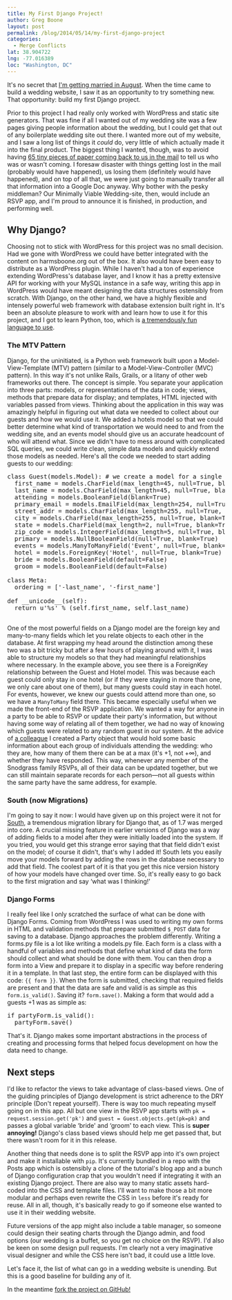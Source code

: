 ```yaml
---
title: My First Django Project!
author: Greg Boone
layout: post
permalink: /blog/2014/05/14/my-first-django-project
categories:
  - Merge Conflicts
lat: 38.904722
lng: -77.016389
loc: "Washington, DC"
---
```

It's no secret that [I'm getting married in August][1]. When the time came to build a wedding website, I saw it as an opportunity to try something new. That opportunity: build my first Django project.

Prior to this project I had really only worked with WordPress and static site generators. That was fine if all I wanted out of my wedding site was a few pages giving people information about the wedding, but I could get that out of any boilerplate wedding site out there. I wanted more out of my website, and I saw a long list of things it *could* do, very little of which actually made it into the final product. The biggest thing I wanted, though, was to avoid having [65 tiny pieces of paper coming back to us in the mail][2] to tell us who was or wasn't coming. I foresaw disaster with things getting lost in the mail (probably would have happened), us losing them (definitely would have happened), and on top of all that, we were just going to manually transfer all that information into a Google Doc anyway. Why bother with the pesky middleman? Our Minimally Viable Wedding-site, then, would include an RSVP app, and I'm proud to announce it is finished, in production, and performing well.<!--more-->

<!-- more -->

## Why Django?

Choosing not to stick with WordPress for this project was no small decision. Had we gone with WordPress we could have better integrated with the content on harmsboone.org out of the box. It also would have been easy to distribute as a WordPress plugin. While I haven't had a ton of experience extending WordPress's database layer, and I know it has a pretty extensive API for working with your MySQL instance in a safe way, writing this app in WordPress would have meant designing the data structures ostensibly from scratch. With Django, on the other hand, we have a highly flexible and intensely powerful web framework with database extension built right in. It's been an absolute pleasure to work with and learn how to use it for this project, and I got to learn Python, too, which is [a tremendously fun language to use][3].

### The MTV Pattern

Django, for the uninitiated, is a Python web framework built upon a Model-View-Template (MTV) pattern (similar to a Model-View-Controller (MVC) pattern). In this way it's not unlike Rails, Grails, or a litany of other web frameworks out there. The concept is simple. You separate your application into three parts: models, or representations of the data in code; views, methods that prepare data for display; and templates, HTML injected with variables passed from views. Thinking about the application in this way was amazingly helpful in figuring out what data we needed to collect about our guests and how we would use it. We added a hotels model so that we could better determine what kind of transportation we would need to and from the wedding site, and an events model should give us an accurate headcount of who will attend what. Since we didn't have to mess around with complicated SQL queries, we could write clean, simple data models and quickly extend those models as needed. Here's all the code we needed to start adding guests to our wedding:

<pre class="brush: python; title: ; notranslate" title="">class Guest(models.Model): # we create a model for a single guest
  first_name = models.CharField(max_length=45, null=True, blank=True)
  last_name = models.CharField(max_length=45, null=True, blank=True)
  attending = models.BooleanField(blank=True)
  primary_email = models.EmailField(max_length=254, null=True, blank=True)
  street_addr = models.CharField(max_length=255, null=True, blank=True)
  city = models.CharField(max_length=255, null=True, blank=True)
  state = models.CharField(max_length=2, null=True, blank=True)
  zip_code = models.IntegerField(max_length=5, null=True, blank=True)
  primary = models.NullBooleanField(null=True, blank=True)
  events = models.ManyToManyField('Event', null=True, blank=True)
  hotel = models.ForeignKey('Hotel', null=True, blank=True)
  bride = models.BooleanField(default=False)
  groom = models.BooleanField(default=False)

class Meta:
  ordering = ['-last_name', '-first_name']

def __unicode__(self):
  return u'%s' % (self.first_name, self.last_name)

</pre>

One of the most powerful fields on a Django model are the foreign key and many-to-many fields which let you relate objects to each other in the database. At first wrapping my head around the distinction among these two was a bit tricky but after a few hours of playing around with it, I was able to structure my models so that they had meaningful relationships where necessary. In the example above, you see there is a ForeignKey relationship between the Guest and Hotel model. This was because each guest could only stay in one hotel (or if they were staying in more than one, we only care about one of them), but many guests could stay in each hotel. For events, however, we knew our guests could attend more than one, so we have a `ManyToMany` field there. This became especially useful when we made the front-end of the RSVP application. We wanted a way for anyone in a party to be able to RSVP or update their party's information, but without having some way of relating all of them together, we had no way of knowing which guests were related to any random guest in our system. At the advice of [a colleague][4] I created a Party object that would hold some basic information about each group of individuals attending the wedding: who they are, how many of them there can be at a max (it's +1, not +∞), and whether they have responded. This way, whenever any member of the Snodgrass family RSVPs, all of their data can be updated together, but we can still maintain separate records for each person—not all guests within the same party have the same address, for example.

### South (now Migrations)

I'm going to say it now: I would have given up on this project were it not for [South][5], a tremendous migration library for Django that, as of 1.7 was merged into core. A crucial missing feature in earlier versions of Django was a way of adding fields to a model after they were initially loaded into the system. If you tried, you would get this strange error saying that that field didn't exist on the model; of course it didn't, that's why I added it! South lets you easily move your models forward by adding the rows in the database necessary to add that field. The coolest part of it is that you get this nice version history of how your models have changed over time. So, it's really easy to go back to the first migration and say &#8216;what was I thinking!'

### Django Forms

I really feel like I only scratched the surface of what can be done with Django Forms. Coming from WordPress I was used to writing my own forms in HTML and validation methods that prepare submitted `$_POST` data for saving to a database. Django approaches the problem differently. Writing a forms.py file is a lot like writing a models.py file. Each form is a class with a handful of variables and methods that define what kind of data the form should collect and what should be done with them. You can then drop a form into a View and prepare it to display in a specific way before rendering it in a template. In that last step, the entire form can be displayed with this code: `{{ form }}`. When the form is submitted, checking that required fields are present and that the data are safe and valid is as simple as this `form.is_valid()`. Saving it? `form.save()`. Making a form that would add a guests +1 was as simple as:

<pre class="brush: python; title: ; notranslate" title="">if partyForm.is_valid():
  partyForm.save()
</pre>

That's it. Django makes some important abstractions in the process of creating and processing forms that helped focus development on how the data need to change.

## Next steps

I'd like to refactor the views to take advantage of class-based views. One of the guiding principles of Django development is strict adherence to the DRY principle (Don't repeat yourself). There is way too much repeating myself going on in this app. All but one view in the RSVP app starts with `pk = request.session.get('pk')` and `guest = Guest.objects.get(pk=pk)` and passes a global variable &#8216;bride' and &#8216;groom' to each view. This is **super annoying!** Django's class based views should help me get passed that, but there wasn't room for it in this release.

Another thing that needs done is to split the RSVP app into it's own project and make it installable with `pip`. It's currently bundled in a repo with the Posts app which is ostensibly a clone of the tutorial's blog app and a bunch of Django configuration crap that you wouldn't need if integrating it with an existing Django project. There are also way to many static assets hard-coded into the CSS and template files. I'll want to make those a bit more modular and perhaps even rewrite the CSS in `less` before it's ready for reuse. All in all, though, it's basically ready to go if someone else wanted to use it in their wedding website.

Future versions of the app might also include a table manager, so someone could design their seating charts through the Django admin, and food options (our wedding is a buffet, so you get no choice on the RSVP). I'd also be keen on some design pull requests. I'm clearly not a very imaginative visual designer and while the CSS here isn't bad, it could use a little love.

Let's face it, the list of what can go in a wedding website is unending. But this is a good baseline for building any of it.

In the meantime [fork the project on GitHub!][6]

 [1]: http://wedding.harmsboone.org
 [2]: http://www.vistaprint.com/design/WRC-680861/white-starfish-horizontal-flat-rsvp-cards-5.5x4.aspx
 [3]: http://greg.harmsboone.org/flannel-a-python-project
 [4]: http://andrewtorkbaker.com
 [5]: http://south.readthedocs.org
 [6]: http://github.com/gboone/wedding.harmsboone.org
